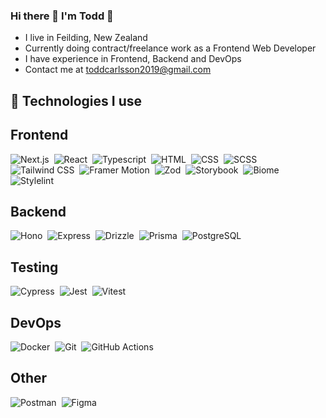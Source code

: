 ### Hi there 👋 I'm Todd 🎸

<!--
**todd-carlsson/todd-carlsson** is a ✨ _special_ ✨ repository because its `README.md` (this file) appears on your GitHub profile.

Here are some ideas to get you started:

- 🔭 I’m currently working on ...
- 🌱 I’m currently learning ...
- 👯 I’m looking to collaborate on ...
- 🤔 I’m looking for help with ...
- 💬 Ask me about ...
- 📫 How to reach me: ...
- 😄 Pronouns: ...
- ⚡ Fun fact: ...
-->

- I live in Feilding, New Zealand
- Currently doing contract/freelance work as a Frontend Web Developer
- I have experience in Frontend, Backend and DevOps
- Contact me at toddcarlsson2019@gmail.com

<p>
  
## 🔧 Technologies I use
## Frontend
![Next.js](https://img.shields.io/badge/-Next.js-05122A?style=for-the-badge&logo=next.js)&nbsp;
![React](https://img.shields.io/badge/-React-05122A?style=for-the-badge&logo=react)&nbsp;
![Typescript](https://img.shields.io/badge/-Typescript-05122A?style=for-the-badge&logo=typescript)&nbsp;
![HTML](https://img.shields.io/badge/-HTML-05122A?style=for-the-badge&logo=html5)&nbsp;
![CSS](https://img.shields.io/badge/-CSS-05122A?style=for-the-badge&logo=css)&nbsp;
![SCSS](https://img.shields.io/badge/-SCSS-05122A?style=for-the-badge&logo=sass)&nbsp;
![Tailwind CSS](https://img.shields.io/badge/-Tailwind_CSS-05122A?style=for-the-badge&logo=tailwindcss)&nbsp;
![Framer Motion](https://img.shields.io/badge/-Framer_Motion-05122A?style=for-the-badge&logo=framer)&nbsp;
![Zod](https://img.shields.io/badge/-Zod-05122A?style=for-the-badge&logo=zod)&nbsp;
![Storybook](https://img.shields.io/badge/-Storybook-05122A?style=for-the-badge&logo=storybook)&nbsp;
![Biome](https://img.shields.io/badge/-Biome-05122A?style=for-the-badge&logo=biome)&nbsp;
![Stylelint](https://img.shields.io/badge/-Stylelint-05122A?style=for-the-badge&logo=stylelint)&nbsp;

## Backend
![Hono](https://img.shields.io/badge/-Hono-05122A?style=for-the-badge&logo=hono)&nbsp;
![Express](https://img.shields.io/badge/-Express-05122A?style=for-the-badge&logo=express)&nbsp;
![Drizzle](https://img.shields.io/badge/-Drizzle-05122A?style=for-the-badge&logo=drizzle)&nbsp;
![Prisma](https://img.shields.io/badge/-Prisma-05122A?style=for-the-badge&logo=prisma)&nbsp;
![PostgreSQL](https://img.shields.io/badge/-PostgreSQL-05122A?style=for-the-badge&logo=postgresql)&nbsp;

## Testing
![Cypress](https://img.shields.io/badge/-Cypress-05122A?style=for-the-badge&logo=cypress)&nbsp;
![Jest](https://img.shields.io/badge/-Jest-05122A?style=for-the-badge&logo=jest)&nbsp;
![Vitest](https://img.shields.io/badge/-Vitest-05122A?style=for-the-badge&logo=vitest)&nbsp;

## DevOps
![Docker](https://img.shields.io/badge/-Docker-05122A?style=for-the-badge&logo=docker)&nbsp;
![Git](https://img.shields.io/badge/-Git-05122A?style=for-the-badge&logo=git)&nbsp;
![GitHub Actions](https://img.shields.io/badge/-GitHub_Actions-05122A?style=for-the-badge&logo=githubactions)&nbsp;

## Other
![Postman](https://img.shields.io/badge/-Postman-05122A?style=for-the-badge&logo=postman)&nbsp;
![Figma](https://img.shields.io/badge/-Figma-05122A?style=for-the-badge&logo=figma)&nbsp;
</p>
